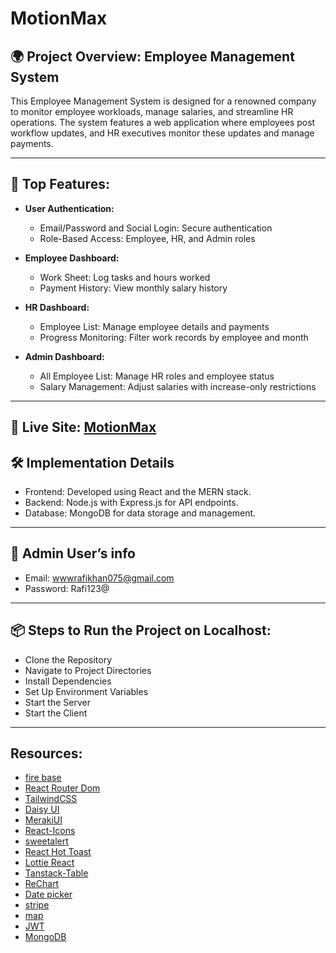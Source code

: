 # MotionMax

## 🌍 Project Overview: Employee Management System
This Employee Management System is designed for a renowned company to monitor employee workloads, manage salaries, and streamline HR operations. The system features a web application where employees post workflow updates, and HR executives monitor these updates and manage payments.

---

## 📖 Top Features:
 - **User Authentication:**
   - Email/Password and Social Login: Secure authentication
   - Role-Based Access: Employee, HR, and Admin roles
  
- **Employee Dashboard:**
  - Work Sheet: Log tasks and hours worked
  - Payment History: View monthly salary history
  
- **HR Dashboard:** 
  - Employee List: Manage employee details and payments
  - Progress Monitoring: Filter work records by employee and month
  
- **Admin Dashboard:**
  - All Employee List: Manage HR roles and employee status
  - Salary Management: Adjust salaries with increase-only restrictions
---

## 🚀 Live Site: [MotionMax](https://motionmax-b4ca7.web.app)

## 🛠️ Implementation Details
- Frontend: Developed using React and the MERN stack.
- Backend: Node.js with Express.js for API endpoints.
- Database: MongoDB for data storage and management.
---

## 📝 Admin User’s info 
- Email: wwwrafikhan075@gmail.com
- Password: Rafi123@
---
## 📦 Steps to Run the Project on Localhost: 
- Clone the Repository
- Navigate to Project Directories
- Install Dependencies
- Set Up Environment Variables
- Start the Server
- Start the Client
<!-- Assignment_category_0005 -->
<!-- <code> MONGODB_URI=<'your-mongodb-uri'><br> -->
<!-- JWT_SECRET=<'your-jwt-secret'><br> -->
<!-- REACT_APP_FIREBASE_API_KEY=<'your-firebase-api-key'><br> -->
<!-- REACT_APP_FIREBASE_AUTH_DOMAIN=<'your-firebase-auth-domain'> -->
<!-- </code> --> 

---
## Resources:

- [fire base](https://firebase.google.com/)
- [React Router Dom](https://reactrouter.com/)
- [TailwindCSS](https://tailwindcss.com/)
- [Daisy UI](https://daisyui.com/)
- [MerakiUI](https://merakiui.com/)
- [React-Icons](https://react-icons.github.io/react-icons/search/#q=twi)
- [sweetalert](https://sweetalert2.github.io/)
- [React Hot Toast](https://react-hot-toast.com/)
- [Lottie React](https://app.lottiefiles.com/)
- [Tanstack-Table](https://jwt.io/)
- [ReChart](https://recharts.org/en-US/)
- [Date picker](https://reactdatepicker.com/)
- [stripe](https://stripe.com/payments)
- [map](https://react-leaflet.js.org/)
- [JWT](https://jwt.io/)
- [MongoDB](https://mongodb.com/atlas)

